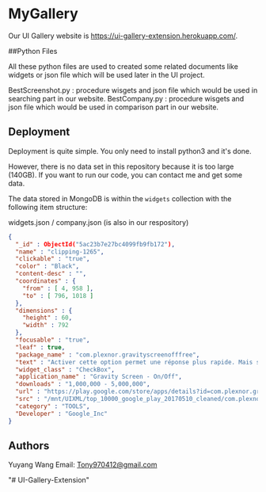 # MyGallery

Our UI Gallery website is https://ui-gallery-extension.herokuapp.com/.

##Python Files

All these python files are used to created some related documents like widgets or json file which will be used later in the UI project.

BestScreenshot.py : procedure wisgets and json file which would be used in searching part in our website.
BestCompany.py : procedure wisgets and json file which would be used in comparison part in our website.


## Deployment

Deployment is quite simple. You only need to install python3 and it's done.

However, there is no data set in this repository because it is too large (140GB). If you want to run our code, you can contact me and get some data.

The data stored in MongoDB is within the `widgets` collection with the following item structure:

widgets.json / company.json (is also in our respository)
```json
{ 
  "_id" : ObjectId("5ac23b7e27bc4099fb9fb172"), 
  "name" : "clipping-1265", 
  "clickable" : "true", 
  "color" : "Black", 
  "content-desc" : "", 
  "coordinates" : { 
    "from" : [ 4, 958 ], 
    "to" : [ 796, 1018 ] 
  }, 
  "dimensions" : { 
    "height" : 60, 
    "width" : 792 
  }, 
  "focusable" : "true", 
  "leaf" : true, 
  "package_name" : "com.plexnor.gravityscreenofffree", 
  "text" : "Activer cette option permet une réponse plus rapide. Mais si vous souhaitez éteindre l’écran manuellement par le bouton d’arrêt cette option peut interférer avec votre action et l’écran peut se rallumer.", 
  "widget_class" : "CheckBox", 
  "application_name" : "Gravity Screen - On/Off", 
  "downloads" : "1,000,000 - 5,000,000", 
  "url" : "https://play.google.com/store/apps/details?id=com.plexnor.gravityscreenofffree", 
  "src" : "/mnt/UIXML/top_10000_google_play_20170510_cleaned/com.plexnor.gravityscreenofffree_310010-output/stoat_fsm_output/ui/S_743", 
  "category" : "TOOLS",
  "Developer" : "Google_Inc"
}
```
## Authors

Yuyang Wang
Email: Tony970412@gmail.com

"# UI-Gallery-Extension" 
